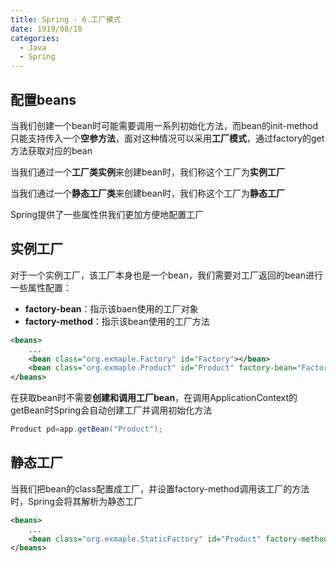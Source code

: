 ```yaml
---
title: Spring - 6.工厂模式
date: 1919/08/10
categories:
  - Java
  - Spring
---
```

## 配置beans
当我们创建一个bean时可能需要调用一系列初始化方法，而bean的init-method只能支持传入一个**空参方法**，面对这种情况可以采用**工厂模式**，通过factory的get方法获取对应的bean

当我们通过一个**工厂类实例**来创建bean时，我们称这个工厂为**实例工厂**

当我们通过一个**静态工厂类**来创建bean时，我们称这个工厂为**静态工厂**

Spring提供了一些属性供我们更加方便地配置工厂

## 实例工厂
对于一个实例工厂，该工厂本身也是一个bean，我们需要对工厂返回的bean进行一些属性配置：
- **factory-bean**：指示该baen使用的工厂对象
- **factory-method**：指示该bean使用的工厂方法

```xml
<beans>
	...
	<bean class="org.exmaple.Factory" id="Factory"></bean>
    <bean class="org.exmaple.Product" id="Product" factory-bean="Factory" factory-method="getProduct"></bean>
</beans>
```

在获取bean时不需要**创建和调用工厂bean**，在调用ApplicationContext的getBean时Spring会自动创建工厂并调用初始化方法

```java
Product pd=app.getBean("Product");
```

## 静态工厂
当我们把bean的class配置成工厂，并设置factory-method调用该工厂的方法时，Spring会将其解析为静态工厂

```xml
<beans>
	...
    <bean class="org.exmaple.StaticFactory" id="Product" factory-method="getProduct"></bean>
</beans>
```
